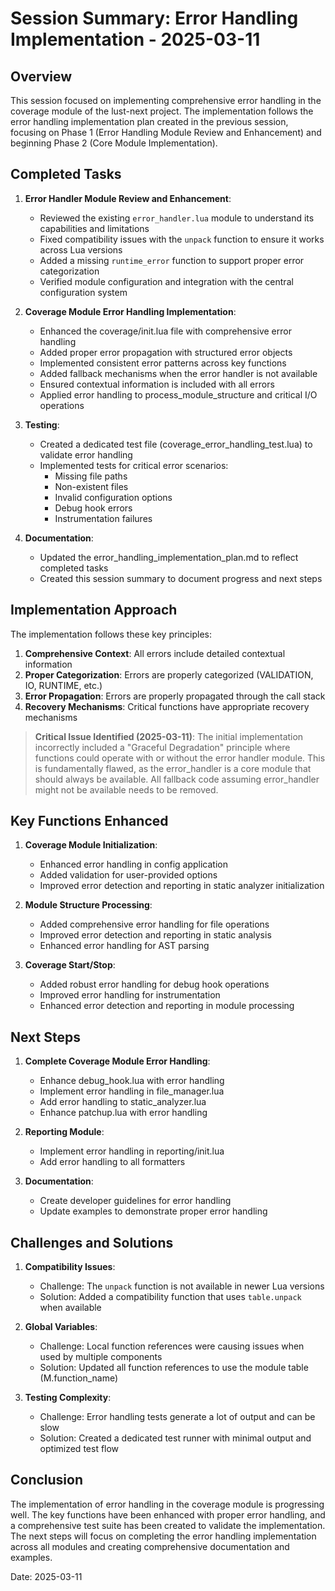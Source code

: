 # Session Summary: Error Handling Implementation - 2025-03-11

## Overview

This session focused on implementing comprehensive error handling in the coverage module of the lust-next project. The implementation follows the error handling implementation plan created in the previous session, focusing on Phase 1 (Error Handling Module Review and Enhancement) and beginning Phase 2 (Core Module Implementation).

## Completed Tasks

1. **Error Handler Module Review and Enhancement**:
   - Reviewed the existing `error_handler.lua` module to understand its capabilities and limitations
   - Fixed compatibility issues with the `unpack` function to ensure it works across Lua versions
   - Added a missing `runtime_error` function to support proper error categorization
   - Verified module configuration and integration with the central configuration system

2. **Coverage Module Error Handling Implementation**:
   - Enhanced the coverage/init.lua file with comprehensive error handling
   - Added proper error propagation with structured error objects
   - Implemented consistent error patterns across key functions
   - Added fallback mechanisms when the error handler is not available
   - Ensured contextual information is included with all errors
   - Applied error handling to process_module_structure and critical I/O operations

3. **Testing**:
   - Created a dedicated test file (coverage_error_handling_test.lua) to validate error handling
   - Implemented tests for critical error scenarios:
     - Missing file paths
     - Non-existent files
     - Invalid configuration options
     - Debug hook errors
     - Instrumentation failures

4. **Documentation**:
   - Updated the error_handling_implementation_plan.md to reflect completed tasks
   - Created this session summary to document progress and next steps

## Implementation Approach

The implementation follows these key principles:

1. **Comprehensive Context**: All errors include detailed contextual information
2. **Proper Categorization**: Errors are properly categorized (VALIDATION, IO, RUNTIME, etc.)
3. **Error Propagation**: Errors are properly propagated through the call stack
4. **Recovery Mechanisms**: Critical functions have appropriate recovery mechanisms

> **Critical Issue Identified (2025-03-11)**: The initial implementation incorrectly included a "Graceful Degradation" principle where functions could operate with or without the error handler module. This is fundamentally flawed, as the error_handler is a core module that should always be available. All fallback code assuming error_handler might not be available needs to be removed.

## Key Functions Enhanced

1. **Coverage Module Initialization**:
   - Enhanced error handling in config application
   - Added validation for user-provided options
   - Improved error detection and reporting in static analyzer initialization

2. **Module Structure Processing**:
   - Added comprehensive error handling for file operations
   - Improved error detection and reporting in static analysis
   - Enhanced error handling for AST parsing

3. **Coverage Start/Stop**:
   - Added robust error handling for debug hook operations
   - Improved error handling for instrumentation
   - Enhanced error detection and reporting in module processing

## Next Steps

1. **Complete Coverage Module Error Handling**:
   - Enhance debug_hook.lua with error handling
   - Implement error handling in file_manager.lua
   - Add error handling to static_analyzer.lua
   - Enhance patchup.lua with error handling

2. **Reporting Module**:
   - Implement error handling in reporting/init.lua
   - Add error handling to all formatters

3. **Documentation**:
   - Create developer guidelines for error handling
   - Update examples to demonstrate proper error handling

## Challenges and Solutions

1. **Compatibility Issues**:
   - Challenge: The `unpack` function is not available in newer Lua versions
   - Solution: Added a compatibility function that uses `table.unpack` when available

2. **Global Variables**:
   - Challenge: Local function references were causing issues when used by multiple components
   - Solution: Updated all function references to use the module table (M.function_name)

3. **Testing Complexity**:
   - Challenge: Error handling tests generate a lot of output and can be slow
   - Solution: Created a dedicated test runner with minimal output and optimized test flow

## Conclusion

The implementation of error handling in the coverage module is progressing well. The key functions have been enhanced with proper error handling, and a comprehensive test suite has been created to validate the implementation. The next steps will focus on completing the error handling implementation across all modules and creating comprehensive documentation and examples.

Date: 2025-03-11